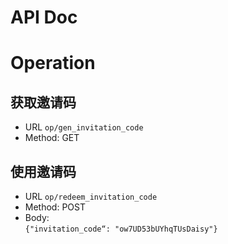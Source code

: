 API Doc
==

# Operation
## 获取邀请码
* URL `op/gen_invitation_code` 
* Method: GET 

## 使用邀请码 
* URL `op/redeem_invitation_code` 
* Method: POST 
* Body:  
    `{"invitation_code“: "ow7UD53bUYhqTUsDaisy"}`
    
 